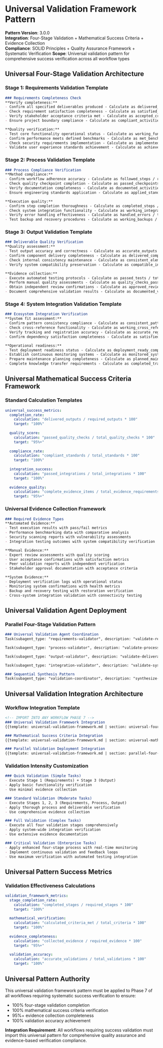 # Universal Validation Framework Pattern

**Pattern Version**: 3.0.0  
**Integration**: Four-Stage Validation + Mathematical Success Criteria + Evidence Collection  
**Compliance**: SOLID Principles + Quality Assurance Framework + Systematic Verification
**Scope**: Universal validation pattern for comprehensive success verification across all workflow types

## Universal Four-Stage Validation Architecture

### Stage 1: Requirements Validation Template
```markdown
### Requirements Completeness Check
**Verify completeness:**
- Confirm all specified deliverables produced - Calculate as delivered_items / required_items * 100
- Check requirement satisfaction completeness - Calculate as satisfied_requirements / total_requirements * 100  
- Verify stakeholder acceptance criteria met - Calculate as accepted_criteria / total_criteria * 100
- Ensure project boundary compliance - Calculate as compliant_activities / total_activities * 100

**Quality verification:**
- Test core functionality operational status - Calculate as working_functions / total_functions * 100
- Confirm performance meets defined benchmarks - Calculate as met_benchmarks / total_benchmarks * 100
- Check security requirements implementation - Calculate as implemented_security / required_security * 100
- Validate user experience standards achievement - Calculate as achieved_ux_standards / required_ux_standards * 100
```

### Stage 2: Process Validation Template
```markdown
### Process Compliance Verification
**Method compliance:**
- Confirm workflow adherence accuracy - Calculate as followed_steps / required_steps * 100
- Check quality checkpoint completion - Calculate as passed_checkpoints / total_checkpoints * 100
- Verify documentation completeness - Calculate as documented_activities / total_activities * 100
- Ensure engineering standards application - Calculate as applied_standards / required_standards * 100

**Execution quality:**
- Confirm step completion thoroughness - Calculate as completed_steps / total_steps * 100
- Check system integration functionality - Calculate as working_integrations / total_integrations * 100
- Verify error handling effectiveness - Calculate as handled_errors / total_error_scenarios * 100
- Test backup and recovery procedures - Calculate as working_backups / required_backups * 100
```

### Stage 3: Output Validation Template
```markdown
### Deliverable Quality Verification
**Quality assessment:**
- Test output accuracy and correctness - Calculate as accurate_outputs / total_outputs * 100
- Confirm component delivery completeness - Calculate as delivered_components / required_components * 100
- Check internal consistency maintenance - Calculate as consistent_elements / total_elements * 100
- Verify system compatibility preservation - Calculate as compatible_integrations / total_integrations * 100

**Evidence collection:**
- Execute automated testing protocols - Calculate as passed_tests / total_tests * 100
- Perform manual quality assessments - Calculate as quality_checks_passed / total_quality_checks * 100
- Obtain independent review confirmations - Calculate as approved_reviews / total_reviews * 100
- Document comprehensive validation results - Calculate as documented_validations / total_validations * 100
```

### Stage 4: System Integration Validation Template
```markdown
### Ecosystem Integration Verification
**System fit assessment:**
- Confirm pattern consistency compliance - Calculate as consistent_patterns / total_patterns * 100
- Check cross-reference functionality - Calculate as working_cross_references / total_cross_references * 100
- Verify tracking and registration accuracy - Calculate as accurate_registrations / total_registrations * 100
- Confirm dependency satisfaction completeness - Calculate as satisfied_dependencies / total_dependencies * 100

**Operational readiness:**
- Test deployment readiness status - Calculate as deployment_ready_components / total_components * 100
- Establish continuous monitoring systems - Calculate as monitored_systems / total_systems * 100
- Prepare maintenance planning completeness - Calculate as planned_maintenance / total_maintenance_needs * 100
- Complete knowledge transfer requirements - Calculate as completed_transfers / required_transfers * 100
```

## Universal Mathematical Success Criteria Framework

### Standard Calculation Templates
```yaml
universal_success_metrics:
  completion_rate:
    calculation: "delivered_outputs / required_outputs * 100"
    target: "100%"
    
  quality_score:
    calculation: "passed_quality_checks / total_quality_checks * 100"
    target: "95%+"
    
  compliance_rate:
    calculation: "compliant_standards / total_standards * 100"  
    target: "100%"
    
  integration_success:
    calculation: "passed_integrations / total_integrations * 100"
    target: "100%"
    
  evidence_quality:
    calculation: "complete_evidence_items / total_evidence_requirements * 100"
    target: "95%+"
```

### Universal Evidence Collection Framework
```markdown
### Required Evidence Types
**Automated Evidence:**
- Test execution results with pass/fail metrics
- Performance benchmarking data with comparative analysis
- Security scanning reports with vulnerability assessments  
- Integration testing outcomes with system compatibility verification

**Manual Evidence:**  
- Expert review assessments with quality scoring
- User acceptance confirmations with satisfaction metrics
- Peer validation reports with independent verification
- Stakeholder approval documentation with acceptance criteria

**System Evidence:**
- Deployment verification logs with operational status
- Monitoring system confirmations with health metrics
- Backup and recovery testing with restoration verification
- Cross-system integration validation with connectivity testing
```

## Universal Validation Agent Deployment

### Parallel Four-Stage Validation Pattern
```markdown
### Universal Validation Agent Coordination
Task(subagent_type: "requirements-validator", description: "validate-requirements-completion", prompt: "I am the orchestrator and you are the requirements-validator agent. Execute Stage 1 Requirements Validation: Apply universal requirements validation template for comprehensive completeness verification. DELIVERABLES: Requirements validation report operations/[conversation-id]/requirements-validation-results")

Task(subagent_type: "process-validator", description: "validate-process-compliance", prompt: "I am the orchestrator and you are the process-validator agent. Execute Stage 2 Process Validation: Apply universal process validation template for methodology compliance verification. DELIVERABLES: Process validation report operations/[conversation-id]/process-validation-results")

Task(subagent_type: "output-validator", description: "validate-deliverable-quality", prompt: "I am the orchestrator and you are the output-validator agent. Execute Stage 3 Output Validation: Apply universal output validation template for deliverable quality verification. DELIVERABLES: Quality validation report operations/[conversation-id]/output-validation-results")

Task(subagent_type: "integration-validator", description: "validate-system-integration", prompt: "I am the orchestrator and you are the integration-validator agent. Execute Stage 4 Integration Validation: Apply universal integration validation template for ecosystem compatibility verification. DELIVERABLES: Integration validation report operations/[conversation-id]/integration-validation-results")

### Sequential Synthesis Pattern
Task(subagent_type: "validation-coordinator", description: "synthesize-validation-results", prompt: "I am the orchestrator and you are the validation-coordinator agent. Execute Validation Synthesis: Combine all four-stage validation results into final mathematical success confirmation. DELIVERABLES: Final validation synthesis operations/[conversation-id]/final-validation-results")
```

## Universal Validation Integration Architecture

### Workflow Integration Template
```markdown
<!-- IMPORT INTO ANY WORKFLOW PHASE 7 -->
### Universal Validation Framework Integration
{{template: universal-validation-framework.md | section: universal-four-stage-validation-architecture}}

### Mathematical Success Criteria Integration
{{template: universal-validation-framework.md | section: universal-mathematical-success-criteria-framework}}

### Parallel Validation Deployment Integration
{{template: universal-validation-framework.md | section: parallel-four-stage-validation-pattern}}
```

### Validation Intensity Customization
```markdown
### Quick Validation (Simple Tasks)
- Execute Stage 1 (Requirements) + Stage 3 (Output)
- Apply basic functionality verification
- Use minimal evidence collection

### Standard Validation (Moderate Tasks)  
- Execute Stages 1, 2, 3 (Requirements, Process, Output)
- Apply thorough process and deliverable verification
- Use comprehensive evidence collection

### Full Validation (Complex Tasks)
- Execute all four validation stages comprehensively
- Apply system-wide integration verification
- Use extensive evidence documentation

### Critical Validation (Enterprise Tasks)
- Apply enhanced four-stage process with real-time monitoring
- Implement continuous validation and feedback loops
- Use maximum verification with automated testing integration
```

## Universal Pattern Success Metrics

### Validation Effectiveness Calculations
```yaml
validation_framework_metrics:
  stage_completion_rate:
    calculation: "completed_stages / required_stages * 100"
    target: "100%"
    
  mathematical_verification:
    calculation: "calculated_criteria_met / total_criteria * 100"
    target: "100%"
    
  evidence_completeness:
    calculation: "collected_evidence / required_evidence * 100" 
    target: "95%+"
    
  validation_accuracy:
    calculation: "accurate_validations / total_validations * 100"
    target: "100%"
```

## Universal Pattern Authority
This universal validation framework pattern must be applied to Phase 7 of all workflows requiring systematic success verification to ensure:
- 100% four-stage validation completion
- 100% mathematical success criteria verification  
- 95%+ evidence collection completeness
- 100% validation accuracy achievement

**Integration Requirement**: All workflows requiring success validation must import this universal pattern for comprehensive quality assurance and evidence-based verification compliance.